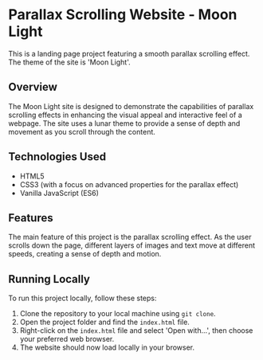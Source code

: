 # Parallax Scrolling Website - Moon Light

This is a landing page project featuring a smooth parallax scrolling effect. The theme of the site is 'Moon Light'. 

## Overview

The Moon Light site is designed to demonstrate the capabilities of parallax scrolling effects in enhancing the visual appeal and interactive feel of a webpage. The site uses a lunar theme to provide a sense of depth and movement as you scroll through the content.

## Technologies Used

- HTML5
- CSS3 (with a focus on advanced properties for the parallax effect)
- Vanilla JavaScript (ES6)

## Features

The main feature of this project is the parallax scrolling effect. As the user scrolls down the page, different layers of images and text move at different speeds, creating a sense of depth and motion. 

## Running Locally

To run this project locally, follow these steps:

1. Clone the repository to your local machine using `git clone`.
2. Open the project folder and find the `index.html` file.
3. Right-click on the `index.html` file and select 'Open with...', then choose your preferred web browser.
4. The website should now load locally in your browser.
